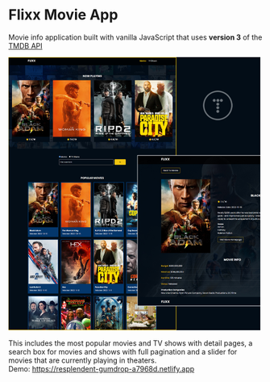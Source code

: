 # Flixx Movie App

Movie info application built with vanilla JavaScript that uses **version 3** of the [TMDB API](https://developers.themoviedb.org/3)


<img src="images/screen.jpg" width="500">

This includes the most popular movies and TV shows with detail pages, a search box for movies and shows with full pagination and a slider for movies that are currently playing in theaters. 
<br>
Demo: https://resplendent-gumdrop-a7968d.netlify.app
